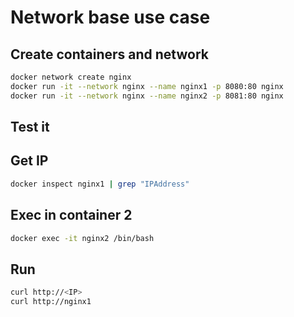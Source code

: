# Network base use case

## Create containers and network
```bash
docker network create nginx
docker run -it --network nginx --name nginx1 -p 8080:80 nginx
docker run -it --network nginx --name nginx2 -p 8081:80 nginx
```

## Test it

## Get IP

```bash
docker inspect nginx1 | grep "IPAddress"
```

## Exec in container 2

```bash
docker exec -it nginx2 /bin/bash
```

## Run

```bash
curl http://<IP>
curl http://nginx1
```
